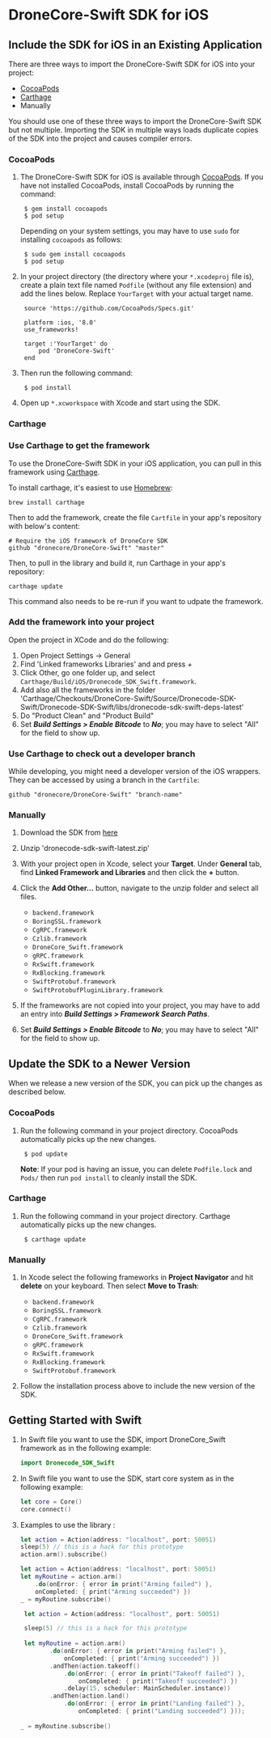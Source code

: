 # DroneCore-Swift SDK for iOS

## Include the SDK for iOS in an Existing Application

There are three ways to import the DroneCore-Swift SDK for iOS into your project:

* [CocoaPods](https://cocoapods.org/)
* [Carthage](https://github.com/Carthage/Carthage) 
* Manually

You should use one of these three ways to import the DroneCore-Swift SDK but not multiple. Importing the SDK in multiple ways loads duplicate copies of the SDK into the project and causes compiler errors.

### CocoaPods

1. The DroneCore-Swift SDK for iOS is available through [CocoaPods](http://cocoapods.org). If you have not installed CocoaPods, install CocoaPods by running the command:

        $ gem install cocoapods
        $ pod setup

    Depending on your system settings, you may have to use `sudo` for installing `cocoapods` as follows:

        $ sudo gem install cocoapods
        $ pod setup

2. In your project directory (the directory where your `*.xcodeproj` file is), create a plain text file named `Podfile` (without any file extension) and add the lines below. Replace `YourTarget` with your actual target name.

        source 'https://github.com/CocoaPods/Specs.git'
        
        platform :ios, '8.0'
        use_frameworks!
        
        target :'YourTarget' do
            pod 'DroneCore-Swift'
        end
        
3. Then run the following command:
    
        $ pod install

4. Open up `*.xcworkspace` with Xcode and start using the SDK.


### Carthage

### Use Carthage to get the framework

To use the DroneCore-Swift SDK in your iOS application, you can pull in this framework using [Carthage](https://github.com/Carthage/Carthage).

To install carthage, it's easiest to use [Homebrew](https://brew.sh/):

```
brew install carthage
```

Then to add the framework, create the file `Cartfile` in your app's repository with below's content:

```
# Require the iOS framework of DroneCore SDK
github "dronecore/DroneCore-Swift" "master"
```

Then, to pull in the library and build it, run Carthage in your app's repository:

```
carthage update
```

This command also needs to be re-run if you want to udpate the framework.

### Add the framework into your project

Open the project in XCode and do the following:

1. Open Project Settings -> General
2. Find 'Linked frameworks Libraries' and and press *+*
3. Click Other, go one folder up, and select `Carthage/Build/iOS/Dronecode_SDK_Swift.framework`.
4. Add also all the frameworks in the folder 'Carthage/Checkouts/DroneCore-Swift/Source/Dronecode-SDK-Swift/Dronecode-SDK-Swift/libs/dronecode-sdk-swift-deps-latest'
5. Do "Product Clean" and "Product Build"
6. Set ***Build Settings > Enable Bitcode*** to ***No***; you may have to select "All" for the field to show up.


### Use Carthage to check out a developer branch

While developing, you might need a developer version of the iOS wrappers. They can be accessed by using a branch in the `Cartfile`:

```
github "dronecore/DroneCore-Swift" "branch-name"
```

### Manually

1. Download the SDK from [here](https://s3.eu-central-1.amazonaws.com/dronecode-sdk/dronecode-sdk-swift-latest.zip)

2. Unzip 'dronecode-sdk-swift-latest.zip'

3. With your project open in Xcode, select your **Target**. Under **General** tab, find **Linked Framework and Libraries** and then click the **+** button.

4. Click the **Add Other...** button, navigate to the unzip folder and select all files. 

    * `backend.framework`
    * `BoringSSL.framework`
    * `CgRPC.framework`
    * `Czlib.framework`
    * `DroneCore_Swift.framework`
    * `gRPC.framework`
    * `RxSwift.framework`
    * `RxBlocking.framework`
    * `SwiftProtobuf.framework`
    * `SwiftProtobufPluginLibrary.framework`

5. If the frameworks are not copied into your project, you may have to add an entry into ***Build Settings > Framework Search Paths***.

6. Set ***Build Settings > Enable Bitcode*** to ***No***; you may have to select "All" for the field to show up.


## Update the SDK to a Newer Version

When we release a new version of the SDK, you can pick up the changes as described below.

### CocoaPods

1. Run the following command in your project directory. CocoaPods automatically picks up the new changes.

        $ pod update

    **Note**: If your pod is having an issue, you can delete `Podfile.lock` and `Pods/` then run `pod install` to cleanly install the SDK.

### Carthage

1. Run the following command in your project directory. Carthage automatically picks up the new changes.

        $ carthage update

### Manually

1. In Xcode select the following frameworks in **Project Navigator** and hit **delete** on your keyboard. Then select **Move to Trash**:

    * `backend.framework`
    * `BoringSSL.framework`
    * `CgRPC.framework`
    * `Czlib.framework`
    * `DroneCore_Swift.framework`
    * `gRPC.framework`
    * `RxSwift.framework`
    * `RxBlocking.framework`
    * `SwiftProtobuf.framework`

2. Follow the installation process above to include the new version of the SDK.

## Getting Started with Swift

1. In Swift file you want to use the SDK, import DroneCore_Swift framework as in the following example:

    ```swift
    import Dronecode_SDK_Swift
    ```
    
2. In Swift file you want to use the SDK, start core system as in the following example:
    
    ```swift
    let core = Core()
    core.connect()
    ```
3. Examples to use the library :

    ```swift
    let action = Action(address: "localhost", port: 50051)
    sleep(5) // this is a hack for this prototype
    action.arm().subscribe()
    ```

    ```swift
    let action = Action(address: "localhost", port: 50051)
    let myRoutine = action.arm()
        .do(onError: { error in print("Arming failed") },
        onCompleted: { print("Arming succeeded") })
    _ = myRoutine.subscribe()
    ```
    
    ```swift
     let action = Action(address: "localhost", port: 50051)
    
     sleep(5) // this is a hack for this prototype
        
     let myRoutine = action.arm()
            .do(onError: { error in print("Arming failed") },
                onCompleted: { print("Arming succeeded") })
            .andThen(action.takeoff()
                .do(onError: { error in print("Takeoff failed") },
                    onCompleted: { print("Takeoff succeeded") })
                .delay(15, scheduler: MainScheduler.instance))
            .andThen(action.land()
                .do(onError: { error in print("Landing failed") },
                    onCompleted: { print("Landing succeeded") }));
        
    _ = myRoutine.subscribe()
    ```
